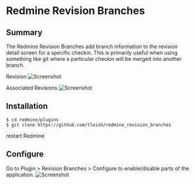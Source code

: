 # Redmine Revision Branches

## Summary

The Redmine Revision Branches add branch information to the revision detail screen for a specific checkin.  This is primarily useful when using something like git where a particular checkin will be merged into another branch.

Revision
![Screenshot](https://raw.githubusercontent.com/tleish/redmine_revision_branches/master/screenshot.png)

Associated Revisions
![Screenshot](https://raw.githubusercontent.com/tleish/redmine_revision_branches/master/screenshot_associated_revisions.png)

## Installation

```
$ cd redmine/plugins
$ git clone https://github.com/tleish/redmine_revision_branches
```

restart Redmine

## Configure
Go to Plugin > Revision Branches > Configure to enable/disable parts of the application.
![Screenshot](https://raw.githubusercontent.com/tleish/redmine_revision_branches/master/screenshot_configure.png)